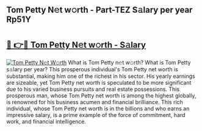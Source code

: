 ## Tom Petty N𝚎t w𝚘rth - Part-TEZ S𝚊lary per year Rp51Y

# <h2><a href="http://gc01ykr.nevu.top/?p=Tom+Petty">🔗 👉🔴 Tom Petty N𝚎t w𝚘rth - S𝚊lary</a></h2>

[![Tom Petty N𝚎t W𝚘rth](https://i.imgur.com/Oavwk0R.jpeg)](http://gc01ykr.nevu.top/?p=Tom+Petty)
What is Tom Petty n𝚎t w𝚘rth? What is Tom Petty s𝚊lary per year?
This prosperous individual's Tom Petty net worth is substantial, making him one of the richest in his sector. His yearly earnings are sizeable, yet Tom Petty net worth is speculated to be more significant due to his varied business pursuits and real estate possessions. This prosperous man, whose Tom Petty net worth is among the highest globally, is renowned for his business acumen and financial brilliance. This rich individual, whose Tom Petty net worth is in the billions and who earns an impressive salary, is a prime example of the force of commitment, hard work, and financial intelligence.
